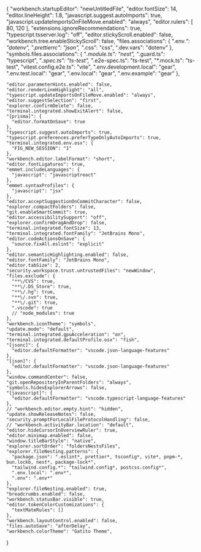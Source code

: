 
{
    "workbench.startupEditor": "newUntitledFile",
    "editor.fontSize": 14,
    "editor.lineHeight": 1.8,
    "javascript.suggest.autoImports": true,
    "javascript.updateImportsOnFileMove.enabled": "always",
    "editor.rulers": [
      80,
      120
    ],
    "extensions.ignoreRecommendations": true,
    "typescript.tsserver.log": "off",
    "editor.stickyScroll.enabled": false,
    "workbench.tree.enableStickyScroll": false,
    "files.associations": {
      ".env.*": "dotenv",
      ".prettierrc": "json",
      "*.css": "css",
      ".dev.vars": "dotenv"
    },
    "symbols.files.associations": {
      "*.module.ts": "nest",
      "*.guard.ts": "typescript",
      "*.spec.ts": "ts-test",
      "*.e2e-spec.ts": "ts-test",
      "*.mock.ts": "ts-test",
      "vitest.config.e2e.ts": "vite",
      ".env.development.local": "gear",
      ".env.test.local": "gear",
      ".env.local": "gear",
      ".env.example": "gear"
    },

    "editor.parameterHints.enabled": false,
    "editor.renderLineHighlight": "all",
    "typescript.updateImportsOnFileMove.enabled": "always",
    "editor.suggestSelection": "first",
    "explorer.confirmDelete": false,
    "terminal.integrated.showExitAlert": false,
    "[prisma]": {
      "editor.formatOnSave": true
    },
    "typescript.suggest.autoImports": true,
    "typescript.preferences.preferTypeOnlyAutoImports": true,
    "terminal.integrated.env.osx": {
      "FIG_NEW_SESSION": "1"
    },
    "workbench.editor.labelFormat": "short",
    "editor.fontLigatures": true,
    "emmet.includeLanguages": {
      "javascript": "javascriptreact"
    },
    "emmet.syntaxProfiles": {
      "javascript": "jsx"
    },
    "editor.acceptSuggestionOnCommitCharacter": false,
    "explorer.compactFolders": false,
    "git.enableSmartCommit": true,
    "editor.accessibilitySupport": "off",
    "explorer.confirmDragAndDrop": false,
    "terminal.integrated.fontSize": 13,
    "terminal.integrated.fontFamily": "JetBrains Mono",
    "editor.codeActionsOnSave": {
      "source.fixAll.eslint": "explicit"
    },
    "editor.semanticHighlighting.enabled": false,
    "editor.fontFamily": "JetBrains Mono",
    "editor.tabSize": 2,
    "security.workspace.trust.untrustedFiles": "newWindow",
    "files.exclude": {
      "**\/CVS": true,
      "**\/.DS_Store": true,
      "**\/.hg": true,
      "**\/.svn": true,
      "**\/.git": true,
      ".vscode": true
      // "node_modules": true
    },
    "workbench.iconTheme": "symbols",
    "update.mode": "default",
    "terminal.integrated.gpuAcceleration": "on",
    "terminal.integrated.defaultProfile.osx": "fish",
    "[jsonc]": {
      "editor.defaultFormatter": "vscode.json-language-features"
    },
    "[json]": {
      "editor.defaultFormatter": "vscode.json-language-features"
    },
    "window.commandCenter": false,
    "git.openRepositoryInParentFolders": "always",
    "symbols.hidesExplorerArrows": false,
    "[javascript]": {
      "editor.defaultFormatter": "vscode.typescript-language-features"
    },
    // "workbench.editor.empty.hint": "hidden",
    "update.showReleaseNotes": false,
    "security.promptForLocalFileProtocolHandling": false,
    // "workbench.activityBar.location": "default",
    "editor.hideCursorInOverviewRuler": true,
    "editor.minimap.enabled": false,
    "window.titleBarStyle": "native",
    "explorer.sortOrder": "foldersNestsFiles",
    "explorer.fileNesting.patterns": {
      "package.json": ".eslint*, prettier*, tsconfig*, vite*, pnpm-*, bun.lockb, nest*, package-lock*",
      "tailwind.config.*": "tailwind.config*, postcss.config*",
      ".env.local": ".env*",
      ".env": ".env*"
    },
    "explorer.fileNesting.enabled": true,
    "breadcrumbs.enabled": false,
    "workbench.statusBar.visible": true,
    "editor.tokenColorCustomizations": {
      "textMateRules": []
    },
    "workbench.layoutControl.enabled": false,
    "files.autoSave": "afterDelay",
    "workbench.colorTheme": "Gatito Theme",
  }
